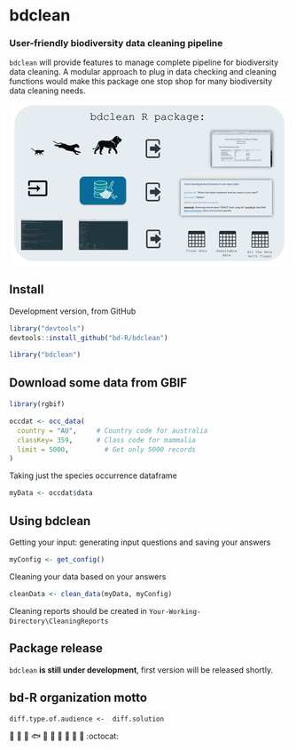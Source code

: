 # bdclean
### User-friendly biodiversity data cleaning pipeline

`bdclean` will provide features to manage complete pipeline for biodiversity data cleaning. 
A modular approach to plug in data checking and cleaning functions would make this package
one stop shop for many biodiversity data cleaning needs.

![](https://github.com/bd-R/bdclean/blob/master/img/bdclean2.png)



## Install

Development version, from GitHub

```r
library("devtools")
devtools::install_github("bd-R/bdclean")
```

```r
library("bdclean")
```

## Download some data from GBIF

```r
library(rgbif)
```

```r
occdat <- occ_data(
  country = "AU",     # Country code for australia
  classKey= 359,      # Class code for mammalia
  limit = 5000,         # Get only 5000 records
)
```

Taking just the species occurrence dataframe

```r
myData <- occdat$data
```



## Using bdclean

Getting your input: generating input questions and saving your answers 

```r
myConfig <- get_config()
```


Cleaning your data based on your answers

```r
cleanData <- clean_data(myData, myConfig)
```
Cleaning reports should be created in `Your-Working-Directory\CleaningReports`


## Package release
 

`bdclean` **is still under development**, first version will be released shortly.



## bd-R organization motto
```{r}
diff.type.of.audience <-  diff.solution
```

   :deciduous_tree: :mushroom: :shell: :fish: :frog: :honeybee: :turtle: :rooster: :whale2: :monkey: :octocat: 
